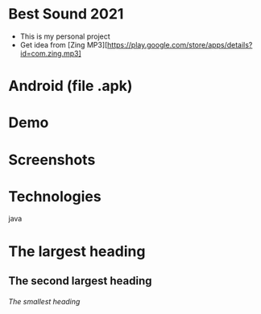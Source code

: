 # Best Sound 2021
- This is my personal project
- Get idea from [Zing MP3][https://play.google.com/store/apps/details?id=com.zing.mp3]
# Android (file .apk)
# Demo
# Screenshots
# Technologies
java

# The largest heading
## The second largest heading
###### The smallest heading
